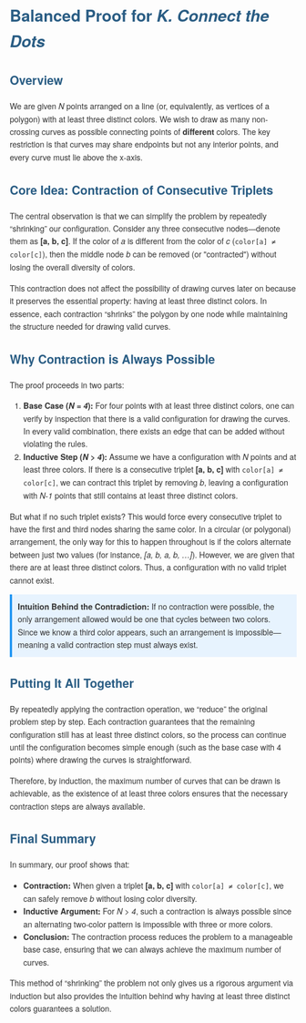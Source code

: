 <!DOCTYPE html>
<html lang="en">
<head>
  <meta charset="UTF-8">
  <title>Balanced Proof for K. Connect the Dots</title>
  <style>
    body {
      font-family: "Helvetica Neue", Helvetica, Arial, sans-serif;
      margin: 2em;
      line-height: 1.6;
      color: #333;
    }
    h1, h2 {
      color: #2a5d84;
    }
    pre {
      background: #f4f4f4;
      padding: 1em;
      border-left: 4px solid #2a5d84;
      overflow-x: auto;
    }
    .note {
      background: #e7f3fe;
      padding: 10px;
      border-left: 4px solid #2196F3;
      margin: 1em 0;
    }
  </style>
</head>
<body>
  <h1>Balanced Proof for <em>K. Connect the Dots</em></h1>

  <h2>Overview</h2>
  <p>
    We are given <em>N</em> points arranged on a line (or, equivalently, as vertices of a polygon) with at least three distinct colors. We wish to draw as many non-crossing curves as possible connecting points of <strong>different</strong> colors. The key restriction is that curves may share endpoints but not any interior points, and every curve must lie above the x-axis.
  </p>

  <h2>Core Idea: Contraction of Consecutive Triplets</h2>
  <p>
    The central observation is that we can simplify the problem by repeatedly “shrinking” our configuration. Consider any three consecutive nodes—denote them as <strong>[a, b, c]</strong>. If the color of <em>a</em> is different from the color of <em>c</em> (<code>color[a] ≠ color[c]</code>), then the middle node <em>b</em> can be removed (or "contracted") without losing the overall diversity of colors.
  </p>
  <p>
    This contraction does not affect the possibility of drawing curves later on because it preserves the essential property: having at least three distinct colors. In essence, each contraction “shrinks” the polygon by one node while maintaining the structure needed for drawing valid curves.
  </p>

  <h2>Why Contraction is Always Possible</h2>
  <p>
    The proof proceeds in two parts:
  </p>
  <ol>
    <li>
      <strong>Base Case (<em>N = 4</em>):</strong>  
      For four points with at least three distinct colors, one can verify by inspection that there is a valid configuration for drawing the curves. In every valid combination, there exists an edge that can be added without violating the rules.
    </li>
    <li>
      <strong>Inductive Step (<em>N &gt; 4</em>):</strong>  
      Assume we have a configuration with <em>N</em> points and at least three colors. If there is a consecutive triplet <strong>[a, b, c]</strong> with <code>color[a] ≠ color[c]</code>, we can contract this triplet by removing <em>b</em>, leaving a configuration with <em>N-1</em> points that still contains at least three distinct colors.
    </li>
  </ol>
  <p>
    But what if no such triplet exists? This would force every consecutive triplet to have the first and third nodes sharing the same color. In a circular (or polygonal) arrangement, the only way for this to happen throughout is if the colors alternate between just two values (for instance, <em>[a, b, a, b, …]</em>). However, we are given that there are at least three distinct colors. Thus, a configuration with no valid triplet cannot exist.
  </p>

  <div class="note">
    <strong>Intuition Behind the Contradiction:</strong>  
    If no contraction were possible, the only arrangement allowed would be one that cycles between two colors. Since we know a third color appears, such an arrangement is impossible—meaning a valid contraction step must always exist.
  </div>

  <h2>Putting It All Together</h2>
  <p>
    By repeatedly applying the contraction operation, we “reduce” the original problem step by step. Each contraction guarantees that the remaining configuration still has at least three distinct colors, so the process can continue until the configuration becomes simple enough (such as the base case with 4 points) where drawing the curves is straightforward.
  </p>
  <p>
    Therefore, by induction, the maximum number of curves that can be drawn is achievable, as the existence of at least three colors ensures that the necessary contraction steps are always available.
  </p>

  <h2>Final Summary</h2>
  <p>
    In summary, our proof shows that:
  </p>
  <ul>
    <li>
      <strong>Contraction:</strong> When given a triplet <strong>[a, b, c]</strong> with <code>color[a] ≠ color[c]</code>, we can safely remove <em>b</em> without losing color diversity.
    </li>
    <li>
      <strong>Inductive Argument:</strong> For <em>N &gt; 4</em>, such a contraction is always possible since an alternating two-color pattern is impossible with three or more colors.
    </li>
    <li>
      <strong>Conclusion:</strong> The contraction process reduces the problem to a manageable base case, ensuring that we can always achieve the maximum number of curves.
    </li>
  </ul>
  <p>
    This method of “shrinking” the problem not only gives us a rigorous argument via induction but also provides the intuition behind why having at least three distinct colors guarantees a solution.
  </p>
</body>
</html>
